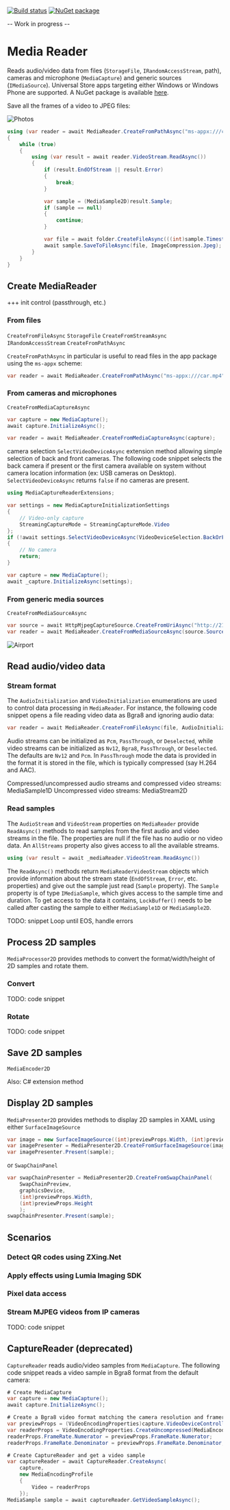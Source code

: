 [![Build status](https://ci.appveyor.com/api/projects/status/ix4eud7pf2w9p0gt?svg=true)](https://ci.appveyor.com/project/mmaitre314/mediacapturereader)
[![NuGet package](http://mmaitre314.github.io/images/nuget.png)](https://www.nuget.org/packages/MMaitre.MediaCaptureReader/)

-- Work in progress --

Media Reader
============

Reads audio/video data from files (`StorageFile`, `IRandomAccessStream`, path), cameras and microphone (`MediaCapture`) and generic sources (`IMediaSource`). Universal Store apps targeting either Windows or Windows Phone are supported. A NuGet package is available [here](http://www.nuget.org/packages/MMaitre.MediaCaptureReader/).

Save all the frames of a video to JPEG files:

![Photos](http://mmaitre314.github.io/images/CS_W_MediaReader_SaveAllFrameAsJpeg.JPG)

```c#
using (var reader = await MediaReader.CreateFromPathAsync("ms-appx:///car.mp4"))
{
    while (true)
    {
        using (var result = await reader.VideoStream.ReadAsync())
        {
            if (result.EndOfStream || result.Error)
            {
                break;
            }

            var sample = (MediaSample2D)result.Sample;
            if (sample == null)
            {
                continue;
            }

            var file = await folder.CreateFileAsync(((int)sample.Timestamp.TotalMilliseconds).ToString("D6") + ".jpg");
            await sample.SaveToFileAsync(file, ImageCompression.Jpeg);
        }
    }
}
```

## Create MediaReader

+++ init control (passthrough, etc.)

### From files

`CreateFromFileAsync` `StorageFile`
`CreateFromStreamAsync` `IRandomAccessStream`
`CreateFromPathAsync`

`CreateFromPathAsync` in particular is useful to read files in the app package using the `ms-appx` scheme:

```c#
var reader = await MediaReader.CreateFromPathAsync("ms-appx:///car.mp4");
```

### From cameras and microphones

`CreateFromMediaCaptureAsync`

```c#
var capture = new MediaCapture();
await capture.InitializeAsync();

var reader = await MediaReader.CreateFromMediaCaptureAsync(capture);
```

camera selection
`SelectVideoDeviceAsync` extension method allowing simple selection of back and front cameras.
The following code snippet selects the back camera if present or the first camera available on system without camera location information (ex: USB cameras on Desktop). `SelectVideoDeviceAsync` returns `false` if no cameras are present.

```c#
using MediaCaptureReaderExtensions;

var settings = new MediaCaptureInitializationSettings
{
    // Video-only capture
    StreamingCaptureMode = StreamingCaptureMode.Video
};
if (!await settings.SelectVideoDeviceAsync(VideoDeviceSelection.BackOrFirst))
{
    // No camera
    return;
}

var capture = new MediaCapture();
await _capture.InitializeAsync(settings);
```

### From generic media sources

`CreateFromMediaSourceAsync`

```c#
var source = await HttpMjpegCaptureSource.CreateFromUriAsync("http://216.123.238.208/axis-cgi/mjpg/video.cgi?camera&resolution=640x480");
var reader = await MediaReader.CreateFromMediaSourceAsync(source.Source);
```

![Airport](http://mmaitre314.github.io/images/CS_W_MediaReader_IpCam.jpg)

## Read audio/video data

### Stream format

The `AudioInitialization` and `VideoInitialization` enumerations are used to control data processing in `MediaReader`. For instance, the following code snippet opens a file reading video data as Bgra8 and ignoring audio data:

```c#
var reader = await MediaReader.CreateFromFileAsync(file, AudioInitialization.Deselected, VideoInitialization.Bgra8);
```

Audio streams can be initialized as `Pcm`, `PassThrough`, or `Deselected`, while video streams can be initialized as `Nv12`, `Bgra8`, `PassThrough`, or `Deselected`. The defaults are `Nv12` and `Pcm`. In `PassThrough` mode the data is provided in the format it is stored in the file, which is typically compressed (say H.264 and AAC).

Compressed/uncompressed audio streams and compressed video streams: MediaSample1D
Uncompressed video streams: MediaStream2D

### Read samples

The `AudioStream` and `VideoStream` properties on `MediaReader` provide `ReadAsync()` methods to read samples from the first audio and video streams in the file. The properties are null if the file has no audio or no video data. An `AllStreams` property also gives access to all the available streams.

```c#
using (var result = await _mediaReader.VideoStream.ReadAsync())
```

The `ReadAsync()` methods return `MediaReaderVideoStream` objects which provide information about the stream state (`EndOfStream`, `Error`, etc. properties) and give out the sample just read (`Sample` property). The `Sample` property is of type `IMediaSample`, which gives access to the sample time and duration. To get access to the data it contains, `LockBuffer()` needs to be called after casting the sample to either `MediaSample1D` or `MediaSample2D`.

TODO: snippet Loop until EOS, handle errors
    
## Process 2D samples

`MediaProcessor2D` provides methods to convert the format/width/height of 2D samples and rotate them.

### Convert

TODO: code snippet

### Rotate

TODO: code snippet

## Save 2D samples

`MediaEncoder2D`

Also: C# extension method

## Display 2D samples

`MediaPresenter2D` provides methods to display 2D samples in XAML using either `SurfaceImageSource`

```c#
var image = new SurfaceImageSource((int)previewProps.Width, (int)previewProps.Height);
var imagePresenter = MediaPresenter2D.CreateFromSurfaceImageSource(image, graphicsDevice);
var imagePresenter.Present(sample);
```

or `SwapChainPanel`

```c#
var swapChainPresenter = MediaPresenter2D.CreateFromSwapChainPanel(
    SwapChainPreview,
    graphicsDevice,
    (int)previewProps.Width,
    (int)previewProps.Height
    );
swapChainPresenter.Present(sample);
```

## Scenarios

### Detect QR codes using ZXing.Net

### Apply effects using Lumia Imaging SDK

### Pixel data access

### Stream MJPEG videos from IP cameras

TODO: code snippet

## CaptureReader (deprecated)

`CaptureReader` reads audio/video samples from `MediaCapture`. The following code snippet reads a video sample in Bgra8 format from the default camera:

```c#
# Create MediaCapture
var capture = new MediaCapture();
await capture.InitializeAsync();

# Create a Bgra8 video format matching the camera resolution and framerate
var previewProps = (VideoEncodingProperties)capture.VideoDeviceController.GetMediaStreamProperties(MediaStreamType.VideoPreview);
var readerProps = VideoEncodingProperties.CreateUncompressed(MediaEncodingSubtypes.Bgra8, previewProps.Width, previewProps.Height);
readerProps.FrameRate.Numerator = previewProps.FrameRate.Numerator;
readerProps.FrameRate.Denominator = previewProps.FrameRate.Denominator;

# Create CaptureReader and get a video sample
var captureReader = await CaptureReader.CreateAsync(
    capture, 
    new MediaEncodingProfile
    {
        Video = readerProps
    });
MediaSample sample = await captureReader.GetVideoSampleAsync();
```
